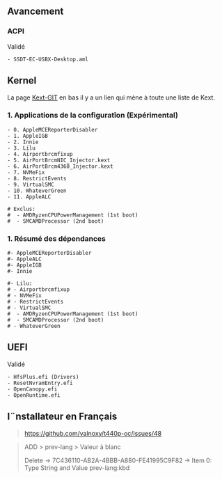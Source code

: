 ## Avancement 

### ACPI
Validé
```
- SSDT-EC-USBX-Desktop.aml
```

## Kernel
La page [Kext-GIT](https://github.com/acidanthera/OpenCorePkg/blob/master/Docs/Kexts.md) en bas il y a un lien qui mène à toute une liste de Kext.
### 1. Applications de la configuratîon (Expérimental)
```
- 0. AppleMCEReporterDisabler
- 1. AppleIGB
- 2. Innie
- 3. Lilu
- 4. Airportbrcmfixup
- 5. AirPortBrcmNIC_Injector.kext
- 6. AirPortBrcm4360_Injector.kext
- 7. NVMeFix
- 8. RestrictEvents
- 9. VirtualSMC
- 10. WhateverGreen
- 11. AppleALC

# Exclus:
#  - AMDRyzenCPUPowerManagement (1st boot)
#  - SMCAMDProcessor (2nd boot)
```

### 1. Résumé des dépendances
```
#- AppleMCEReporterDisabler
#- AppleALC
#- AppleIGB
#- Innie

#- Lilu:
# - Airportbrcmfixup 
# - NVMeFix
# - RestrictEvents
# - VirtualSMC
#  - AMDRyzenCPUPowerManagement (1st boot)
#  - SMCAMDProcessor (2nd boot)
# - WhateverGreen
```


## UEFI
Validé
```
- HfsPlus.efi (Drivers)
- ResetNvramEntry.efi
- OpenCanopy.efi
- OpenRuntime.efi
```




## I¨nstallateur en Français
> https://github.com/valnoxy/t440p-oc/issues/48

> ADD > prev-lang > Valeur à blanc
>
> Delete -> 7C436110-AB2A-4BBB-A880-FE41995C9F82 -> Item 0: Type String and Value prev-lang:kbd
